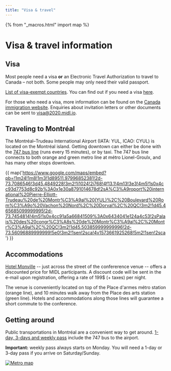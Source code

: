 ```yaml
---
title: "Visa & travel"
---
```


{% from "_macros.html" import map %}

# Visa & travel information

## Visa
Most people need a visa **or** an Electronic Travel Authorization to travel to Canada – not both. Some people may only need their valid passport.

[List of visa-exempt countries](https://www.canada.ca/en/immigration-refugees-citizenship/services/visit-canada/entry-requirements-country.html). You can find out if you need a visa [here](http://www.cic.gc.ca/english/visit/visas.asp.).

For those who need a visa, more information can be found on the [Canada immigration website](https://www.canada.ca/en/immigration-refugees-citizenship/services/visit-canada/about-visitor-visa.html).
Enquiries about invitation letters or other documents can be sent to [visa@2020.midl.io](mailto:visa@2020.midl.io).

## Traveling to Montréal
The Montréal–Trudeau International Airport (IATA: YUL, ICAO: CYUL) is located on the Montréal island. Getting downtown can either be done with the [747 bus line](http://www.stm.info/en/info/networks/bus/shuttle/line-747-east) (runs every 15 minutes), or by taxi. The 747 bus line connects to both orange and green metro line at métro Lionel-Groulx, and has many other stops downtown.

{{ map('https://www.google.com/maps/embed?pb=!1m24!1m8!1m3!1d89511.97996852381!2d-73.7086546!3d45.4849228!3m2!1i1024!2i768!4f13.1!4m13!3e3!4m5!1s0x4cc93d7753d8c92b%3A0x1e30a8791014678d!2sA%C3%A9roport%20international%20Pierre-Elliott-Trudeau%20de%20Montr%C3%A9al%20(YUL)%2C%20Boulevard%20Rom%C3%A9o%20Vachon%20Nord%2C%20Dorval%2C%20QC!3m2!1d45.465685099999995!2d-73.7454814!4m5!1s0x4cc91a5a66841509%3A0x6434041e124a4c53!2sPalais%20des%20congr%C3%A8s%20de%20Montr%C3%A9al%2C%20Montr%C3%A9al%2C%20QC!3m2!1d45.503859999999996!2d-73.56096889999999!5e0!3m2!1sen!2sca!4v1573661925268!5m2!1sen!2sca') }}

## Accommodations

[Hotel Monville](https://www.hotelmonville.com) -- just across the street of the confererence venue -- offers a discounted price for MIDL participants. A discount code will be sent in the e-mail upon registration, offering a rate of 199$ (+ taxes) per night.

The venue is conveniently located on top of the Place d'armes métro station (orange line), and 10 minutes walk away from the Place des arts station (green line). Hotels and accommodations along those lines will guarantee a short commute to the conference.

## Getting around
Public transportations in Montréal are a convenient way to get around. [1-day, 3-days and weekly pass](http://www.stm.info/en/info/fares) include the 747 bus to the airport.

**Important:** weekly pass always starts on Monday. You will need a 1-day or 3-day pass if you arrive on Saturday/Sunday.

[![Metro map](/visa/a-plan_metro_blanc.png)](/visa/a-plan_metro_blanc.pdf)